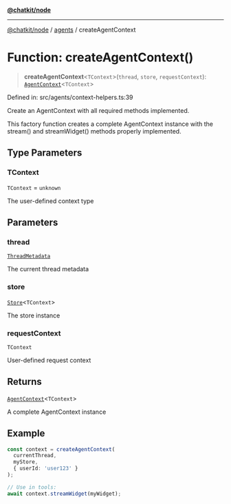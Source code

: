 [**@chatkit/node**](../../../../README.md)

***

[@chatkit/node](../../../../README.md) / [agents](../README.md) / createAgentContext

# Function: createAgentContext()

> **createAgentContext**\<`TContext`\>(`thread`, `store`, `requestContext`): [`AgentContext`](../interfaces/AgentContext.md)\<`TContext`\>

Defined in: src/agents/context-helpers.ts:39

Create an AgentContext with all required methods implemented.

This factory function creates a complete AgentContext instance with the
stream() and streamWidget() methods properly implemented.

## Type Parameters

### TContext

`TContext` = `unknown`

The user-defined context type

## Parameters

### thread

[`ThreadMetadata`](../../../../interfaces/ThreadMetadata.md)

The current thread metadata

### store

[`Store`](../../../../classes/Store.md)\<`TContext`\>

The store instance

### requestContext

`TContext`

User-defined request context

## Returns

[`AgentContext`](../interfaces/AgentContext.md)\<`TContext`\>

A complete AgentContext instance

## Example

```typescript
const context = createAgentContext(
  currentThread,
  myStore,
  { userId: 'user123' }
);

// Use in tools:
await context.streamWidget(myWidget);
```
